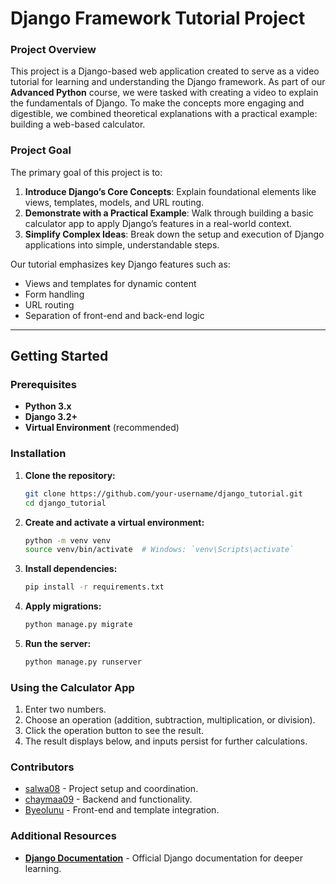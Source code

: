 # Django Framework Tutorial Project

### Project Overview

This project is a Django-based web application created to serve as a video tutorial for learning and understanding the Django framework. As part of our **Advanced Python** course, we were tasked with creating a video to explain the fundamentals of Django. To make the concepts more engaging and digestible, we combined theoretical explanations with a practical example: building a web-based calculator.

### Project Goal

The primary goal of this project is to:

1. **Introduce Django’s Core Concepts**: Explain foundational elements like views, templates, models, and URL routing.
2. **Demonstrate with a Practical Example**: Walk through building a basic calculator app to apply Django’s features in a real-world context.
3. **Simplify Complex Ideas**: Break down the setup and execution of Django applications into simple, understandable steps.

Our tutorial emphasizes key Django features such as:
- Views and templates for dynamic content
- Form handling
- URL routing
- Separation of front-end and back-end logic

---

## Getting Started

### Prerequisites

- **Python 3.x**
- **Django 3.2+**
- **Virtual Environment** (recommended)

### Installation

1. **Clone the repository:**
   ```bash
   git clone https://github.com/your-username/django_tutorial.git
   cd django_tutorial
2. **Create and activate a virtual environment:**
   ```bash
   python -m venv venv
   source venv/bin/activate  # Windows: `venv\Scripts\activate`
4. **Install dependencies:**
   ```bash
   pip install -r requirements.txt

6. **Apply migrations:**
   ```bash
   python manage.py migrate

8. **Run the server:**
   ```bash
   python manage.py runserver

### Using the Calculator App
1. Enter two numbers.
2. Choose an operation (addition, subtraction, multiplication, or division).
3. Click the operation button to see the result.
4. The result displays below, and inputs persist for further calculations.

### Contributors
- [salwa08](https://github.com/Salwa08) - Project setup and coordination.
- [chaymaa09](https://github.com/chaymaa09) - Backend and functionality.
- [Byeolunu](https://github.com/Byeolunu) - Front-end and template integration.

### Additional Resources

- **[Django Documentation](https://docs.djangoproject.com/)** - Official Django documentation for deeper learning.

